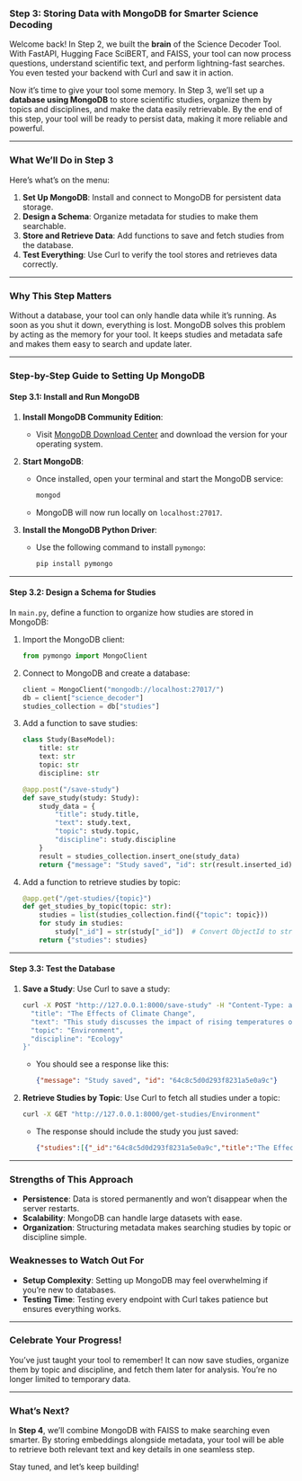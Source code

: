 ### **Step 3: Storing Data with MongoDB for Smarter Science Decoding**  

Welcome back! In Step 2, we built the **brain** of the Science Decoder Tool. With FastAPI, Hugging Face SciBERT, and FAISS, your tool can now process questions, understand scientific text, and perform lightning-fast searches. You even tested your backend with Curl and saw it in action.  

Now it’s time to give your tool some memory. In Step 3, we’ll set up a **database using MongoDB** to store scientific studies, organize them by topics and disciplines, and make the data easily retrievable. By the end of this step, your tool will be ready to persist data, making it more reliable and powerful.  

---

### **What We’ll Do in Step 3**
Here’s what’s on the menu:  
1. **Set Up MongoDB**: Install and connect to MongoDB for persistent data storage.  
2. **Design a Schema**: Organize metadata for studies to make them searchable.  
3. **Store and Retrieve Data**: Add functions to save and fetch studies from the database.  
4. **Test Everything**: Use Curl to verify the tool stores and retrieves data correctly.  

---

### **Why This Step Matters**  
Without a database, your tool can only handle data while it’s running. As soon as you shut it down, everything is lost. MongoDB solves this problem by acting as the memory for your tool. It keeps studies and metadata safe and makes them easy to search and update later.  

---

### **Step-by-Step Guide to Setting Up MongoDB**

#### **Step 3.1: Install and Run MongoDB**  
1. **Install MongoDB Community Edition**:  
   - Visit [MongoDB Download Center](https://www.mongodb.com/try/download/community) and download the version for your operating system.  

2. **Start MongoDB**:  
   - Once installed, open your terminal and start the MongoDB service:  
     ```bash
     mongod
     ```  
   - MongoDB will now run locally on `localhost:27017`.  

3. **Install the MongoDB Python Driver**:  
   - Use the following command to install `pymongo`:  
     ```bash
     pip install pymongo
     ```  

---

#### **Step 3.2: Design a Schema for Studies**  
In `main.py`, define a function to organize how studies are stored in MongoDB:  
1. Import the MongoDB client:  
   ```python
   from pymongo import MongoClient
   ```  

2. Connect to MongoDB and create a database:  
   ```python
   client = MongoClient("mongodb://localhost:27017/")
   db = client["science_decoder"]
   studies_collection = db["studies"]
   ```  

3. Add a function to save studies:  
   ```python
   class Study(BaseModel):
       title: str
       text: str
       topic: str
       discipline: str

   @app.post("/save-study")
   def save_study(study: Study):
       study_data = {
           "title": study.title,
           "text": study.text,
           "topic": study.topic,
           "discipline": study.discipline
       }
       result = studies_collection.insert_one(study_data)
       return {"message": "Study saved", "id": str(result.inserted_id)}
   ```  

4. Add a function to retrieve studies by topic:  
   ```python
   @app.get("/get-studies/{topic}")
   def get_studies_by_topic(topic: str):
       studies = list(studies_collection.find({"topic": topic}))
       for study in studies:
           study["_id"] = str(study["_id"])  # Convert ObjectId to string
       return {"studies": studies}
   ```  

---

#### **Step 3.3: Test the Database**  
1. **Save a Study**: Use Curl to save a study:  
   ```bash
   curl -X POST "http://127.0.0.1:8000/save-study" -H "Content-Type: application/json" -d '{
     "title": "The Effects of Climate Change",
     "text": "This study discusses the impact of rising temperatures on ecosystems.",
     "topic": "Environment",
     "discipline": "Ecology"
   }'
   ```  
   - You should see a response like this:  
     ```json
     {"message": "Study saved", "id": "64c8c5d0d293f8231a5e0a9c"}
     ```  

2. **Retrieve Studies by Topic**: Use Curl to fetch all studies under a topic:  
   ```bash
   curl -X GET "http://127.0.0.1:8000/get-studies/Environment"
   ```  
   - The response should include the study you just saved:  
     ```json
     {"studies":[{"_id":"64c8c5d0d293f8231a5e0a9c","title":"The Effects of Climate Change","text":"This study discusses the impact of rising temperatures on ecosystems.","topic":"Environment","discipline":"Ecology"}]}
     ```  

---

### **Strengths of This Approach**  
- **Persistence**: Data is stored permanently and won’t disappear when the server restarts.  
- **Scalability**: MongoDB can handle large datasets with ease.  
- **Organization**: Structuring metadata makes searching studies by topic or discipline simple.  

### **Weaknesses to Watch Out For**  
- **Setup Complexity**: Setting up MongoDB may feel overwhelming if you’re new to databases.  
- **Testing Time**: Testing every endpoint with Curl takes patience but ensures everything works.  

---

### **Celebrate Your Progress!**  
You’ve just taught your tool to remember! It can now save studies, organize them by topic and discipline, and fetch them later for analysis. You’re no longer limited to temporary data.  

---

### **What’s Next?**  
In **Step 4**, we’ll combine MongoDB with FAISS to make searching even smarter. By storing embeddings alongside metadata, your tool will be able to retrieve both relevant text and key details in one seamless step.  

Stay tuned, and let’s keep building!  